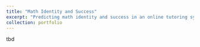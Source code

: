 ```yaml
---
title: "Math Identity and Success"
excerpt: "Predicting math identity and success in an online tutoring system using language and click-stream data"
collection: portfolio
---
```


tbd

